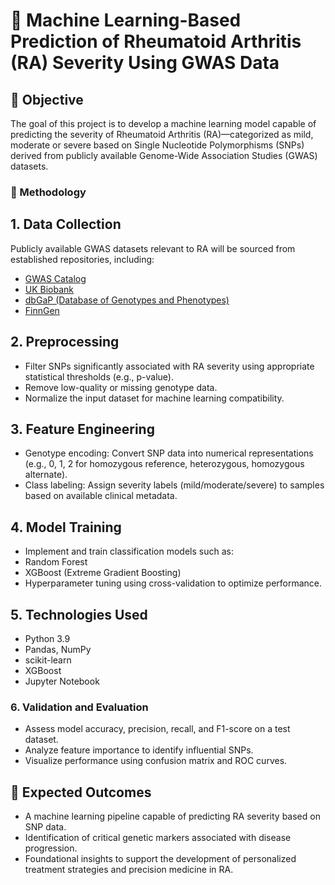 # 🧠 Machine Learning-Based Prediction of Rheumatoid Arthritis (RA) Severity Using GWAS Data

## 📌 Objective

The goal of this project is to develop a machine learning model capable of predicting the severity of Rheumatoid Arthritis (RA)—categorized as mild, moderate or severe based on Single Nucleotide Polymorphisms (SNPs) derived from publicly available Genome-Wide Association Studies (GWAS) datasets.

### 🧬 Methodology

## 1. Data Collection
Publicly available GWAS datasets relevant to RA will be sourced from established repositories, including:
- [GWAS Catalog](https://www.ebi.ac.uk/gwas/)
- [UK Biobank](https://www.ukbiobank.ac.uk/)
- [dbGaP (Database of Genotypes and Phenotypes)](https://www.ncbi.nlm.nih.gov/gap)
- [FinnGen](https://www.finngen.fi/en)

## 2. Preprocessing
- Filter SNPs significantly associated with RA severity using appropriate statistical thresholds (e.g., p-value).
- Remove low-quality or missing genotype data.
- Normalize the input dataset for machine learning compatibility.

## 3. Feature Engineering
- Genotype encoding: Convert SNP data into numerical representations (e.g., 0, 1, 2 for homozygous reference, heterozygous, homozygous alternate).
- Class labeling: Assign severity labels (mild/moderate/severe) to samples based on available clinical metadata.

## 4. Model Training
- Implement and train classification models such as:
- Random Forest
- XGBoost (Extreme Gradient Boosting)
- Hyperparameter tuning using cross-validation to optimize performance.

## 5. Technologies Used
- Python 3.9
- Pandas, NumPy
- scikit-learn
- XGBoost
- Jupyter Notebook

### 6. Validation and Evaluation
- Assess model accuracy, precision, recall, and F1-score on a test dataset.
- Analyze feature importance to identify influential SNPs.
- Visualize performance using confusion matrix and ROC curves.

## 🎯 Expected Outcomes

- A machine learning pipeline capable of predicting RA severity based on SNP data.
- Identification of critical genetic markers associated with disease progression.
- Foundational insights to support the development of personalized treatment strategies and precision medicine in RA.
